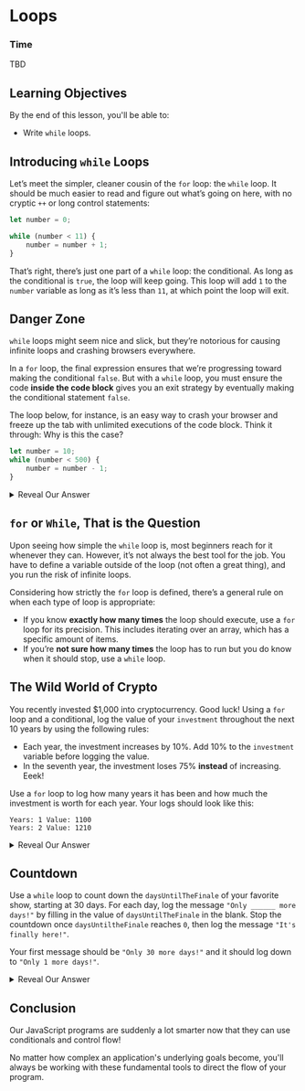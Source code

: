 # Loops

### Time

TBD

## Learning Objectives

By the end of this lesson, you'll be able to:

* Write `while` loops.

## Introducing `while` Loops</h1>

Let’s meet the simpler, cleaner cousin of the `for` loop: the `while` loop. It should be much easier to read and figure out what’s going on here, with no cryptic `++` or long control statements:

```javascript
let number = 0;

while (number < 11) {
    number = number + 1;
}
```

That’s right, there’s just one part of a `while` loop: the conditional. As long as the conditional is `true`, the loop will keep going. This loop will add `1` to the `number` variable as long as it’s less than `11`, at which point the loop will exit.

## Danger Zone

`while` loops might seem nice and slick, but they’re notorious for causing infinite loops and crashing browsers everywhere.

In a `for` loop, the final expression ensures that we’re progressing toward making the conditional `false`. But with a `while` loop, you must ensure the code **inside the code block** gives you an exit strategy by eventually making the conditional statement `false`.

The loop below, for instance, is an easy way to crash your browser and freeze up the tab with unlimited executions of the code block. Think it through: Why is this the case?

```javascript
let number = 10;
while (number < 500) {
    number = number - 1;
}
```

<details>
    <summary>Reveal Our Answer</summary>
    
Because subtracting `1` from the `number` variable will always keep the conditional `number < 500` `true`, this loop has no way of stopping. The only way out is the time-tested “close your computer as quickly as you can and run away” trick.
   
</details>

## `for` or `While`, That is the Question

Upon seeing how simple the `while` loop is, most beginners reach for it whenever they can. However, it’s not always the best tool for the job. You have to define a variable outside of the loop (not often a great thing), and you run the risk of infinite loops.

Considering how strictly the `for` loop is defined, there’s a general rule on when each type of loop is appropriate:
* If you know **exactly how many times** the loop should execute, use a `for` loop for its precision. This includes iterating over an array, which has a specific amount of items.
* If you’re **not sure how many times** the loop has to run but you do know when it should stop, use a `while` loop.

## The Wild World of Crypto

You recently invested $1,000 into cryptocurrency. Good luck! Using a `for` loop and a conditional, log the value of your `investment` throughout the next 10 years by using the following rules:

* Each year, the investment increases by 10%. Add 10% to the `investment` variable before logging the value.
* In the seventh year, the investment loses 75% **instead** of increasing. Eeek!

 Use a `for` loop to log how many years it has been and how much the investment is worth for each year. Your logs should look like this:
 
 ```
 Years: 1 Value: 1100
 Years: 2 Value: 1210
 ```

<details>
    <summary>Reveal Our Answer</summary>
    
    Here’s how we did it:

```javascript
let investment = 1000;

for (let year = 1; year < 11; year++) {
    if (year === 7) {
        investment = investment * 0.25;
    } else {
        investment = investment * 1.10;
    }
    console.log("Years: " + year + " Value: " + investment);
}
```

</details>

## Countdown

Use a `while` loop to count down the `daysUntilTheFinale` of your favorite show, starting at 30 days. For each day, log the message `"Only ______ more days!"` by filling in the value of `daysUntilTheFinale` in the blank. Stop the countdown once `daysUntiltheFinale` reaches `0`, then log the message `"It's finally here!"`.

Your first message should be `"Only 30 more days!"` and it should log down to `"Only 1 more days!"`.

<details>
    <summary>Reveal Our Answer</summary>
    
    Here’s how we did it:

```javascript
let daysUntilTheFinale = 30;

while (daysUntilTheFinale > 0) {
    console.log("Only " + daysUntilTheFinale + " more days!")
    daysUntilTheFinale = daysUntilTheFinale - 1;
}

console.log("It's finally here!");
```

</details>

## Conclusion

Our JavaScript programs are suddenly a lot smarter now that they can use conditionals and control flow!

No matter how complex an application's underlying goals become, you'll always be working with these fundamental tools to direct the flow of your program.

</textarea>